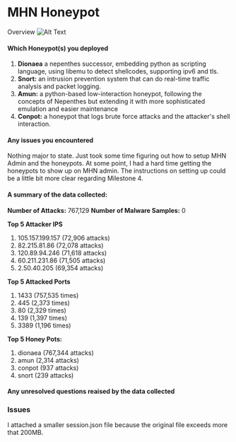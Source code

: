 # MHN Honeypot

Overview
![Alt Text](honeypot-overview.gif)

#### Which Honeypot(s) you deployed

1. **Dionaea** a nepenthes successor, embedding python as scripting language, using libemu to detect shellcodes, supporting ipv6 and tls.
2. **Snort:** an intrusion prevention system that can do real-time traffic analysis and packet logging.
3. **Amun:** a python-based low-interaction honeypot, following the concepts of Nepenthes but extending it with more sophisticated emulation and easier maintenance
4. **Conpot:** a honeypot that logs brute force attacks and the attacker's shell interaction.

#### Any issues you encountered

Nothing major to state. Just took some time figuring out how to setup MHN Admin and the honeypots. At some point, I had a hard time getting the honeypots to show up on MHN admin. The instructions on setting up could be a little bit more clear regarding Milestone 4.

#### A summary of the data collected:

**Number of Attacks:** 767,129
**Number of Malware Samples:** 0

**Top 5 Attacker IPS**

1. 105.157.199.157 (72,906 attacks)
2. 82.215.81.86 (72,078 attacks)
3. 120.89.94.246 (71,618 attacks)
4. 60.211.231.86 (71,505 attacks)
5. 2.50.40.205 (69,354 attacks)

**Top 5 Attacked Ports**

1. 1433 (757,535 times)
2. 445 (2,373 times)
3. 80 (2,329 times)
4. 139 (1,397 times)
5. 3389 (1,196 times)

**Top 5 Honey Pots:**

1. dionaea (767,344 attacks)
2. amun (2,314 attacks)
3. conpot (937 attacks)
4. snort (239 attacks)

#### Any unresolved questions reaised by the data collected

### Issues

I attached a smaller session.json file because the original file exceeds more that 200MB.
